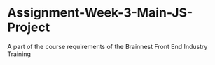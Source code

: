 # Assignment-Week-3-Main-JS-Project
 A part of the course requirements of the Brainnest Front End Industry Training
